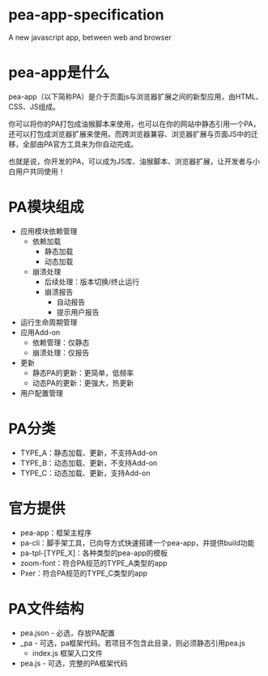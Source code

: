 # pea-app-specification
A new javascript app, between web and browser

# pea-app是什么

pea-app（以下简称PA）是介于页面js与浏览器扩展之间的新型应用，由HTML、CSS、JS组成。

你可以将你的PA打包成油猴脚本来使用，也可以在你的网站中静态引用一个PA，还可以打包成浏览器扩展来使用。而跨浏览器兼容、浏览器扩展与页面JS中的迁移，全部由PA官方工具来为你自动完成。

也就是说，你开发的PA，可以成为JS库、油猴脚本、浏览器扩展，让开发者与小白用户共同使用！

# PA模块组成

- 应用模块依赖管理
  - 依赖加载
    - 静态加载
    - 动态加载
  - 崩溃处理
    - 后续处理：版本切换/终止运行
    - 崩溃报告
      - 自动报告
      - 提示用户报告
- 运行生命周期管理
- 应用Add-on
  - 依赖管理：仅静态
  - 崩溃处理：仅报告
- 更新
  - 静态PA的更新：更简单，低频率
  - 动态PA的更新：更强大，热更新
- 用户配置管理

# PA分类

- TYPE_A：静态加载、更新，不支持Add-on
- TYPE_B：动态加载、更新，不支持Add-on
- TYPE_C：动态加载、更新，支持Add-on

# 官方提供

- pea-app：框架主程序
- pa-cli：脚手架工具，已向导方式快速搭建一个pea-app，并提供build功能
- pa-tpl-[TYPE\_X]：各种类型的pea-app的模板
- zoom-font：符合PA规范的TYPE_A类型的app
- Pxer：符合PA规范的TYPE_C类型的app

# PA文件结构

- pea.json - 必选，存放PA配置
- \_pa - 可选，pa框架代码。若项目不包含此目录，则必须静态引用pea.js
  - index.js 框架入口文件
- pea.js  - 可选，完整的PA框架代码

